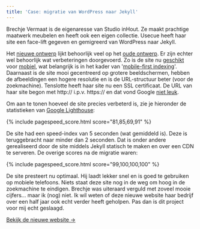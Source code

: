 ```yaml
---
title: 'Case: migratie van WordPress naar Jekyll'
---
```


Brechje Vermaat is de eigenaresse van Studio inHout. Ze maakt prachtige maatwerk meubelen en heeft ook een eigen collectie. Usecue heeft haar site een face-lift gegeven en gemigreerd van WordPress naar Jekyll.

Het [nieuwe ontwerp](/uploads/studioinhout.png) lijkt behoorlijk veel op het [oude ontwerp](/uploads/studioinhout2.png). Er zijn echter wel behoorlijk wat verbeteringen doorgevoerd. Zo is de site nu [geschikt](/uploads/studioinhout2_mobiel.png) voor [mobiel](/uploads/studioinhout_mobiel.png), wat belangrijk is in het kader van '[mobile-first indexing](https://developers.google.com/search/mobile-sites/mobile-first-indexing)'. Daarnaast is de site mooi gecentreerd op grotere beeldschermen, hebben de afbeeldingen een hogere resolutie en is de URL-structuur beter (voor de zoekmachine). Tenslotte heeft haar site nu een SSL certificaat. De URL van haar site begon met http:// i.p.v. https:// en dat vond Google [niet leuk](https://developers.google.com/web/tools/lighthouse/audits/https).

Om aan te tonen hoeveel de site precies verbeterd is, zie je hieronder de statistieken van [Google Lighthouse](https://web.dev):

{% include pagespeed_score.html score="81,85,69,91" %}

De site had een speed-index van 5 seconden (wat gemiddeld is). Deze is teruggebracht naar minder dan 2 seconden. Dat is onder andere gerealiseerd door de site middels Jekyll statisch te maken en over een CDN te serveren. De overige scores na de migratie waren:

{% include pagespeed_score.html score="99,100,100,100" %}

De site presteert nu optimaal. Hij laadt lekker snel en is goed te gebruiken op mobiele telefoons. Niets staat deze site nog in de weg om hoog in de zoekmachine te eindigen. Brechje was uiteraard verguld met zoveel mooie cijfers... maar ik (nog) niet. Ik wil weten of deze nieuwe website haar bedrijf over een half jaar ook echt verder heeft geholpen. Pas dan is dit project voor mij echt geslaagd.

[Bekijk de nieuwe website &rarr;](/portfolio/studioinhout/)